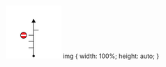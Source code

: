 <html>
  <body>
  <img src="21-24.png"
    >
    img {
  width: 100%;
  height: auto;
}
  </body>
</html>
